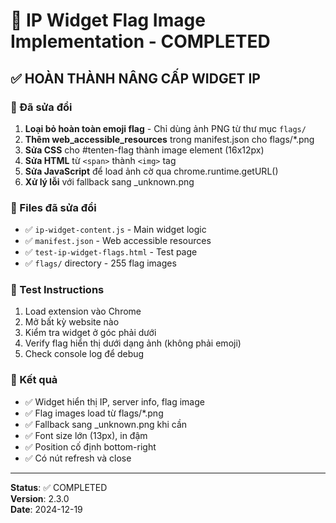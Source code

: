 # 🎯 IP Widget Flag Image Implementation - COMPLETED

## ✅ HOÀN THÀNH NÂNG CẤP WIDGET IP

### 🔧 Đã sửa đổi
1. **Loại bỏ hoàn toàn emoji flag** - Chỉ dùng ảnh PNG từ thư mục `flags/`
2. **Thêm web_accessible_resources** trong manifest.json cho flags/*.png
3. **Sửa CSS** cho #tenten-flag thành image element (16x12px)
4. **Sửa HTML** từ `<span>` thành `<img>` tag
5. **Sửa JavaScript** để load ảnh cờ qua chrome.runtime.getURL()
6. **Xử lý lỗi** với fallback sang _unknown.png

### 📁 Files đã sửa đổi
- ✅ `ip-widget-content.js` - Main widget logic
- ✅ `manifest.json` - Web accessible resources
- ✅ `test-ip-widget-flags.html` - Test page
- ✅ `flags/` directory - 255 flag images

### 🧪 Test Instructions
1. Load extension vào Chrome
2. Mở bất kỳ website nào
3. Kiểm tra widget ở góc phải dưới
4. Verify flag hiển thị dưới dạng ảnh (không phải emoji)
5. Check console log để debug

### 🎉 Kết quả
- ✅ Widget hiển thị IP, server info, flag image
- ✅ Flag images load từ flags/*.png
- ✅ Fallback sang _unknown.png khi cần
- ✅ Font size lớn (13px), in đậm
- ✅ Position cố định bottom-right
- ✅ Có nút refresh và close

---
**Status**: ✅ COMPLETED  
**Version**: 2.3.0  
**Date**: 2024-12-19

